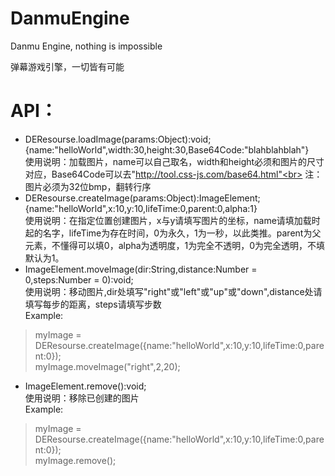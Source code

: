 # DanmuEngine
Danmu Engine, nothing is impossible

弹幕游戏引擎，一切皆有可能

# API：
* DEResourse.loadImage(params:Object):void;<br>
 {name:"helloWorld",width:30,height:30,Base64Code:"blahblahblah"}<br>
 使用说明：加载图片，name可以自己取名，width和height必须和图片的尺寸对应，Base64Code可以去"http://tool.css-js.com/base64.html"<br>
 注：图片必须为32位bmp，翻转行序<br>
* DEResourse.createImage(params:Object):ImageElement;<br>
 {name:"helloWorld",x:10,y:10,lifeTime:0,parent:0,alpha:1}<br>
 使用说明：在指定位置创建图片，x与y请填写图片的坐标，name请填加载时起的名字，lifeTime为存在时间，0为永久，1为一秒，以此类推。parent为父元素，不懂得可以填0，alpha为透明度，1为完全不透明，0为完全透明，不填默认为1。<br>
* ImageElement.moveImage(dir:String,distance:Number = 0,steps:Number = 0):void;<br>
 使用说明：移动图片,dir处填写"right"或"left"或"up"或"down",distance处请填写每步的距离，steps请填写步数<br>
 Example:<br>
>myImage = DEResourse.createImage({name:"helloWorld",x:10,y:10,lifeTime:0,parent:0});<br>
>myImage.moveImage("right",2,20);<br>
* ImageElement.remove():void;<br>
 使用说明：移除已创建的图片<br>
 Example:<br>
>myImage = DEResourse.createImage({name:"helloWorld",x:10,y:10,lifeTime:0,parent:0});<br>
>myImage.remove();
